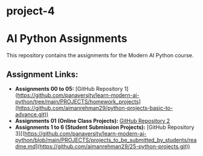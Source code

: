 # project-4

# AI Python Assignments

This repository contains the assignments for the Modern AI Python course.

## Assignment Links:

- **Assignments 00 to 05:** [GitHub Repository 1] (https://github.com/panaversity/learn-modern-ai-python/tree/main/PROJECTS/homework_projects](https://github.com/aimanrehman29/python-projects-basic-to-advance.git))
- **Assignments 01 (Online Class Projects):** [GitHub Repository 2](https://github.com/aimanrehman29/class_projects_python.git)
- **Assignments 1 to 6 (Student Submission Projects):** [GitHub Repository 3][(https://github.com/panaversity/learn-modern-ai-python/blob/main/PROJECTS/projects_to_be_submitted_by_students/readme.md](https://github.com/aimanrehman29/25-python-projects.git))

